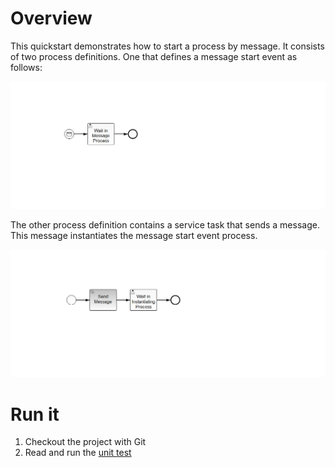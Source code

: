 # Overview

This quickstart demonstrates how to start a process by message. It consists of two process definitions. One that defines a message start event as follows:

![Message Start Process][1]

The other process definition contains a service task that sends a message. This message instantiates the message start event process.

![Instantiating Process][2]

# Run it

1. Checkout the project with Git
2. Read and run the [unit test][3]

[1]: src/main/resources/message_start_process.png
[2]: src/main/resources/instantiating_process.png
[3]: org/camunda/bpm/example/event/message/MessageStartEventTest.java

